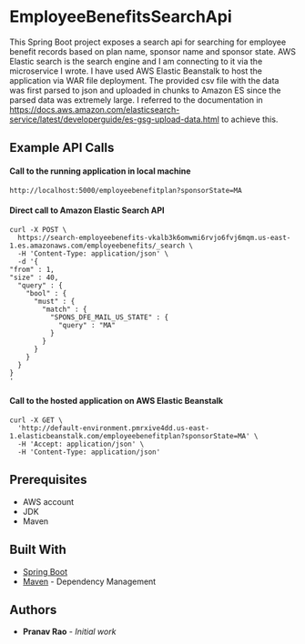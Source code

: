 # EmployeeBenefitsSearchApi
This Spring Boot project exposes a search api for searching for employee benefit records based on plan name, sponsor name and sponsor state.
AWS Elastic search is the search engine and I am connecting to it via the microservice I wrote. I have used AWS Elastic Beanstalk to host the application via WAR file deployment.
The provided csv file with the data was first parsed to json and uploaded in chunks to Amazon ES since the parsed data was extremely large. I referred to the documentation in https://docs.aws.amazon.com/elasticsearch-service/latest/developerguide/es-gsg-upload-data.html to achieve this.

## Example API Calls

#### Call to the running application in local machine
```
http://localhost:5000/employeebenefitplan?sponsorState=MA
```

#### Direct call to Amazon Elastic Search API

```
curl -X POST \
  https://search-employeebenefits-vkalb3k6omwmi6rvjo6fvj6mqm.us-east-1.es.amazonaws.com/employeebenefits/_search \
  -H 'Content-Type: application/json' \
  -d '{
"from" : 1, 
"size" : 40,
  "query" : {
    "bool" : {
      "must" : {
        "match" : {
          "SPONS_DFE_MAIL_US_STATE" : {
            "query" : "MA"
          }
        }
      }
    }
  }
}
'
```

#### Call to the hosted application on AWS Elastic Beanstalk

```
curl -X GET \
  'http://default-environment.pmrxive4dd.us-east-1.elasticbeanstalk.com/employeebenefitplan?sponsorState=MA' \
  -H 'Accept: application/json' \
  -H 'Content-Type: application/json'
```

## Prerequisites
- AWS account   
- JDK    
- Maven


## Built With

* [Spring Boot](https://projects.spring.io/spring-boot/)
* [Maven](https://maven.apache.org/) - Dependency Management

## Authors

* **Pranav Rao** - *Initial work*

